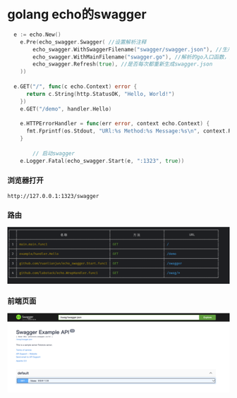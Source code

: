 # golang echo的swagger



```go
  e := echo.New()
	e.Pre(echo_swagger.Swagger( //设置解析注释
		echo_swagger.WithSwaggerFilename("swagger/swagger.json"), //生产存储swagger.json的路径
        echo_swagger.WithMainFilename("swagger.go"), //解析的go入口函数，默认main.go
        echo_swagger.Refresh(true), //是否每次都重新生成swagger.json
	))
	
  e.GET("/", func(c echo.Context) error {
      return c.String(http.StatusOK, "Hello, World!")
    })
    e.GET("/demo", handler.Hello)

    e.HTTPErrorHandler = func(err error, context echo.Context) {
      fmt.Fprintf(os.Stdout, "URl:%s Method:%s Message:%s\n", context.Request().URL, context.Request().Method, err.Error())
    }
		
		// 启动swagger
    e.Logger.Fatal(echo_swagger.Start(e, ":1323", true))
```

### 浏览器打开

```shel
http://127.0.0.1:1323/swagger
```



### 路由

![img.png](example/static/img_1.png)



### 前端页面

![img.png](example/static/img.png)